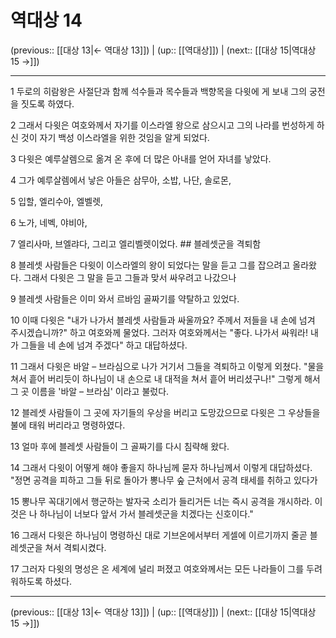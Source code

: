 # 역대상 14

(previous:: [[대상 13|← 역대상 13]]) | (up:: [[역대상]]) | (next:: [[대상 15|역대상 15 →]])

***




1 
두로의 히람왕은 사절단과 함께 석수들과 목수들과 백향목을 다윗에 게 보내 그의 궁전을 짓도록 하였다. 



2 
그래서 다윗은 여호와께서 자기를 이스라엘 왕으로 삼으시고 그의 나라를 번성하게 하신 것이 자기 백성 이스라엘을 위한 것임을 알게 되었다. 



3 
다윗은 예루살렘으로 옮겨 온 후에 더 많은 아내를 얻어 자녀를 낳았다. 



4 
그가 예루살렘에서 낳은 아들은 삼무아, 소밥, 나단, 솔로몬, 



5 
입할, 엘리수아, 엘벨렛, 



6 
노가, 네벡, 야비아, 



7 
엘리사마, 브엘랴다, 그리고 엘리벨렛이었다. ## 블레셋군을 격퇴함 



8 
블레셋 사람들은 다윗이 이스라엘의 왕이 되었다는 말을 듣고 그를 잡으려고 올라왔다. 그래서 다윗은 그 말을 듣고 그들과 맞서 싸우려고 나갔으나 



9 
블레셋 사람들은 이미 와서 르바임 골짜기를 약탈하고 있었다. 



10 
이때 다윗은 "내가 나가서 블레셋 사람들과 싸울까요? 주께서 저들을 내 손에 넘겨 주시겠습니까?" 하고 여호와께 물었다. 그러자 여호와께서는 "좋다. 나가서 싸워라! 내가 그들을 네 손에 넘겨 주겠다" 하고 대답하셨다. 



11 
그래서 다윗은 바알 – 브라심으로 나가 거기서 그들을 격퇴하고 이렇게 외쳤다. "물을 쳐서 흩어 버리듯이 하나님이 내 손으로 내 대적을 쳐서 흩어 버리셨구나!" 그렇게 해서 그 곳 이름을 '바알 – 브라심' 이라고 불렀다. 



12 
블레셋 사람들이 그 곳에 자기들의 우상을 버리고 도망갔으므로 다윗은 그 우상들을 불에 태워 버리라고 명령하였다. 



13 
얼마 후에 블레셋 사람들이 그 골짜기를 다시 침략해 왔다. 



14 
그래서 다윗이 어떻게 해야 좋을지 하나님께 묻자 하나님께서 이렇게 대답하셨다. "정면 공격을 피하고 그들 뒤로 돌아가 뽕나무 숲 근처에서 공격 태세를 취하고 있다가 



15 
뽕나무 꼭대기에서 행군하는 발자국 소리가 들리거든 너는 즉시 공격을 개시하라. 이것은 나 하나님이 너보다 앞서 가서 블레셋군을 치겠다는 신호이다." 



16 
그래서 다윗은 하나님이 명령하신 대로 기브온에서부터 게셀에 이르기까지 줄곧 블레셋군을 쳐서 격퇴시켰다. 



17 
그러자 다윗의 명성은 온 세계에 널리 퍼졌고 여호와께서는 모든 나라들이 그를 두려워하도록 하셨다.

***

(previous:: [[대상 13|← 역대상 13]]) | (up:: [[역대상]]) | (next:: [[대상 15|역대상 15 →]])
